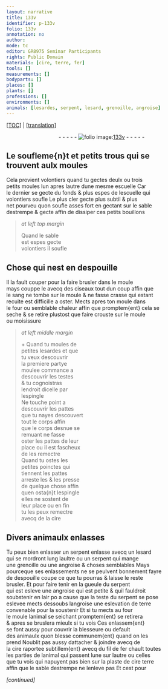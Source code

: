 ```yaml
---
layout: narrative
title: 133v
identifier: p-133v
folio: 133v
annotation: no
author:
mode: tc
editor: GR8975 Seminar Participants
rights: Public Domain
materials: [cire, terre, fer]
tools: []
measurements: []
bodyparts: []
places: []
plants: []
professions: []
environments: []
animals: [lesardes, serpent, lesard, grenoille, angroise]
---
```


<p><a href="{{ site.baseurl }}/diplomatic/">[TOC]</a> | <a href="{{ site.baseurl }}/texts/p-133v_tl/" target="_blank">[translation]</a></p><div class="folio" align="center">- - - - - <a href="http://gallica.bnf.fr/ark:/12148/btv1b10500001g/f272.image" target="_blank"><img src="https://cu-mkp.github.io/2017-workshop-edition/assets/photo-icon.png" alt="folio image: " style="display:inline-block; margin-bottom:-3px;"/>133v</a> - - - - - </div>  
  

##  Le soufleme{n}t et petits trous qui se<br/> trouvent aulx moules

 
 Cela provient volontiers quand tu gectes deulx ou trois<br/> petits moules lun apres lautre dune mesme escuelle Car<br/> le dernier se gecte du fonds & plus espes de lescuelle qui<br/> volontiers soufle Le plus cler gecte plus subtil & plus<br/> net pourveu quon soufle asses fort en gectant sur le sable<br/> destrempe & gecte affin de dissiper ces petits bouillons
 
> *at left top margin*
> 
> 
>   Quand le sable<br/> est espes gecte<br/> volontiers il soufle
 
 
  

## Chose qui nest en despouille

 
 Il la fault couper pour la faire brusler dans le moule<br/> mays couppe le avecq des ciseaux tout dun coup affin que<br/> le sang ne tombe sur le moule & ne fasse crasse qui estant<br/> recuite est difficille a oster. Mects apres ton moule dans<br/> le four ou semblable chaleur affin que promptem{ent} cela se<br/> seche & se retire plustost que faire crouste sur le moule<br/> ou moisissure
 
> *at left middle margin*
> 
> 
>   \+ Quand tu moules de<br/> petites <span class="al">lesardes</span> et que<br/> tu veux descouvrir<br/> la premiere partye<br/> moulee commance a<br/> descouvrir les testes<br/> & tu cognoistras<br/> lendroit dicelle par<br/> lespingle<br/> Ne touche point a<br/> descouvrir les pattes<br/> que tu nayes descouvert<br/> tout le corps affin<br/> que le corps desnue se<br/> remuant ne fasse<br/> oster les pattes de leur<br/> place ou il est fascheux<br/> de les remectre<br/> Quand tu ostes les<br/> petites poinctes qui<br/> tiennent les pattes<br/> arreste les & les presse<br/> de quelque chose affin<br/> quen osta{n}t lespingle<br/> elles ne sostent de<br/> leur place ou en fin<br/> tu les peux remectre<br/> avecq de la <span class="m">cire</span>
 
 
  

## Divers animaulx enlasses

 
 Tu peux bien enlasser un <span class="al">serpent</span> <span class="del">enlasse</span> avecq un <span class="al">lesard</span><br/> qui se mordront lung laultre ou un <span class="al">serpent</span> qui mange<br/> une <span class="al">grenoille</span> ou une <span class="al">angroise</span> & choses semblables Mays<br/> pourceque ses enlassements ne se peulvent bonnement fayre<br/> de despouille coupe ce que tu pourras & laisse le reste<br/> brusler. Et pour faire tenir en la gueule du <span class="al">serpent</span><br/> qui est esleve une <span class="al">angroise</span> qui est petite & quil fauldroit<br/> soubstenir en lair <span class="del">po</span> a cause que la teste du <span class="al">serpent</span> se pose<br/> eslevee mects dessoubs l<span class="al">angroise</span> une eslevation de <span class="m">terre</span><br/> convenable pour la soustenir Et si tu mects au four<br/> le moule lanimal se seichant promptem{ent} se retirera<br/> & apres se bruslera mieulx <span class="del">si tu vois</span> Ces enlassem{ent}<br/> se font aussy pour couvrir la blesseure ou default<br/> des animaulx quon blesse communem{ent} quand on les<br/> prend Noublit pas aussy dattacher & joindre avecq de<br/> la <span class="m">cire</span> raportee subtillem{ent} avecq du fil de <span class="m">fer</span> chault toutes<br/> les parties de lanimal qui passent lune sur lautre ou celles<br/> que tu vois qui napuyent pas bien sur la plaste de <span class="del"><span class="m">cire</span></span> <span class="m">terre</span><br/> affin que le sable destrempe ne lenleve pas Et cest pour
 
*[continued]*
 
